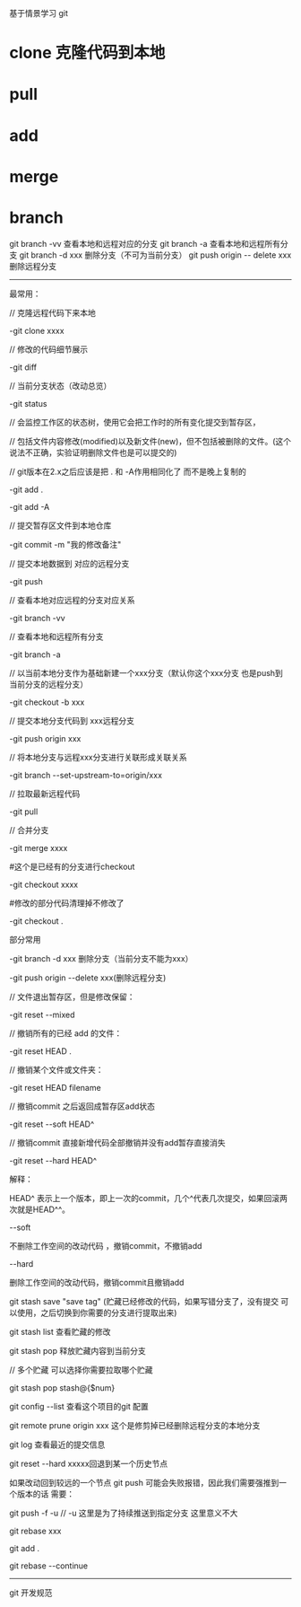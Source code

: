 
基于情景学习 git

# clone 克隆代码到本地

# pull

# add

# merge

# branch
git branch -vv 查看本地和远程对应的分支
git branch -a 查看本地和远程所有分支
git branch -d xxx 删除分支（不可为当前分支）
git push origin -- delete xxx 删除远程分支


---

最常用：

// 克隆远程代码下来本地

-git clone xxxx

// 修改的代码细节展示

-git diff 

// 当前分支状态（改动总览）

-git status

// 会监控工作区的状态树，使用它会把工作时的所有变化提交到暂存区，

// 包括文件内容修改(modified)以及新文件(new)，但不包括被删除的文件。(这个说法不正确，实验证明删除文件也是可以提交的)

// git版本在2.x之后应该是把 . 和 -A作用相同化了 而不是晚上复制的

-git add .

-git add -A

// 提交暂存区文件到本地仓库

-git commit -m "我的修改备注"

// 提交本地数据到 对应的远程分支

-git push

// 查看本地对应远程的分支对应关系

-git branch -vv 

// 查看本地和远程所有分支

-git branch -a 

// 以当前本地分支作为基础新建一个xxx分支（默认你这个xxx分支 也是push到 当前分支的远程分支）

-git checkout -b xxx 

// 提交本地分支代码到 xxx远程分支

-git push origin xxx 

// 将本地分支与远程xxx分支进行关联形成关联关系

-git branch --set-upstream-to=origin/xxx 

// 拉取最新远程代码

-git pull

// 合并分支

-git merge xxxx

#这个是已经有的分支进行checkout

-git checkout xxxx

#修改的部分代码清理掉不修改了

-git checkout .


部分常用

-git branch -d xxx 删除分支（当前分支不能为xxx）


-git push origin --delete xxx(删除远程分支)

// 文件退出暂存区，但是修改保留：

-git reset --mixed

// 撤销所有的已经 add 的文件：

-git reset HEAD .

// 撤销某个文件或文件夹：

-git reset HEAD  filename

// 撤销commit 之后返回成暂存区add状态

-git reset --soft HEAD^

// 撤销commit 直接新增代码全部撤销并没有add暂存直接消失

-git reset --hard HEAD^

解释：

HEAD^ 表示上一个版本，即上一次的commit，几个^代表几次提交，如果回滚两次就是HEAD^^。

--soft

不删除工作空间的改动代码 ，撤销commit，不撤销add

--hard

 

删除工作空间的改动代码，撤销commit且撤销add


git stash save "save tag" (贮藏已经修改的代码，如果写错分支了，没有提交 可以使用，之后切换到你需要的分支进行提取出来)

git stash list 查看贮藏的修改

git stash pop 释放贮藏内容到当前分支

// 多个贮藏 可以选择你需要拉取哪个贮藏

git stash pop stash@{$num}


git config --list 查看这个项目的git 配置


git remote prune origin xxx 这个是修剪掉已经删除远程分支的本地分支


git log 查看最近的提交信息


git reset --hard xxxxx回退到某一个历史节点


如果改动回到较远的一个节点 git push 可能会失败报错，因此我们需要强推到一个版本的话 需要：


git push -f -u // -u 这里是为了持续推送到指定分支 这里意义不大


git rebase xxx

git add .

git rebase --continue

--- 

git 开发规范